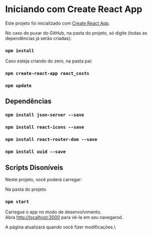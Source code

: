 # Iniciando com Create React App

Este projeto foi inicializado com [Create React App](https://github.com/facebook/create-react-app).

No caso de puxar do GitHub, na pasta do projeto, só digite (todas as dependências já serão criadas):

### `npm install`

Caso esteja criando do zero, na pasta pai:

### `npm create-react-app react_costs`
### `npm update`

## Dependências

### `npm install json-server --save`
### `npm install react-icons --save`
### `npm install react-router-dom --save`
### `npm install uuid --save`

## Scripts Disoníveis

Neste projeto, você poderá carregar:

Na pasta do projeto

### `npm start`

Carregue o app no modo de desenvolvimento.\
Abra [http://localhost:3000](http://localhost:3000) para vê-la em seu navegarod.

A página atualizará quando você fizer modificações.\
